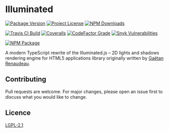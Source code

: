 # Illuminated

[![Package Version](https://img.shields.io/github/package-json/v/lemueldls/illuminated?logo=github&style=flat-square)](https://github.com/lemueldls/illuminated/releases/latest)
[![Project License](https://img.shields.io/npm/l/illuminated?logo=github&style=flat-square)](https://github.com/lemueldls/illuminated/blob/master/LICENSE)
[![NPM Downloads](https://img.shields.io/npm/dw/illuminated?logo=npm&style=flat-square)](https://www.npmjs.com/package/illuminated)

[![Travis CI Build](https://img.shields.io/travis/com/lemueldls/illuminated?logo=travis&style=flat-square)](https://travis-ci.com/github/lemueldls/illuminated)
[![Coveralls](https://img.shields.io/coveralls/github/lemueldls/illuminated?logo=coveralls&style=flat-square&color=g)](https://coveralls.io/github/lemueldls/illuminated)
[![CodeFactor Grade](https://img.shields.io/codefactor/grade/github/lemueldls/illuminated?logo=codefactor&style=flat-square)](https://www.codefactor.io/repository/github/lemueldls/illuminated)
[![Snyk Vulnerabilities](https://img.shields.io/snyk/vulnerabilities/npm/illuminated?logo=snyk&style=flat-square)](https://snyk.io/test/github/lemueldls/illuminated)

[![NPM Package](https://nodei.co/npm/illuminated.png)](https://www.npmjs.com/package/illuminated)

A modern TypeScript rewrite of the Illuminated.js &ndash; 2D lights and shadows rendering engine for
HTML5 applications library originally written by [Gaëtan Renaudeau](https://github.com/gre).

## Contributing

Pull requests are welcome. For major changes, please open an issue first to discuss what you would
like to change.

## Licence

[LGPL-2.1](https://choosealicense.com/licenses/lgpl-2.1/)
